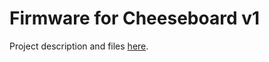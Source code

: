 # Firmware for Cheeseboard v1

Project description and files [here](https://github.com/PoundOfCheese/Cheeseboard-v1).
